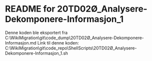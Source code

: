 # README for 20TD02Ø_Analysere-Dekomponere-Informasjon_1
Denne koden ble eksportert fra C:\WikiMigration\git\code_dump\20TD02Ø_Analysere-Dekomponere-Informasjon.md
Link til denne koden: C:\WikiMigration\git\code_repo\ShellScripts\20TD02Ø_Analysere-Dekomponere-Informasjon_1.sh
